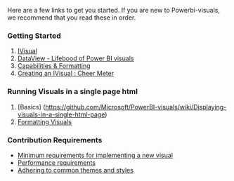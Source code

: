 Here are a few links to get you started. If you are new to Powerbi-visuals, we recommend that you read these in order.

### Getting Started
1. [IVisual](https://github.com/Microsoft/PowerBI-visuals/wiki/IVisual-Introduction)
2. [DataView - Lifebood of Power BI visuals](https://github.com/Microsoft/PowerBI-visuals/wiki/DataView-Introduction)
3. [Capabilities & Formatting](https://github.com/Microsoft/PowerBI-visuals/wiki/Capabilities-&-Formatting-Introduction)
4. [Creating an IVisual : Cheer Meter](https://github.com/Microsoft/PowerBI-visuals/wiki/Creating-an-IVisual-:-Cheer-Meter)

### Running Visuals in a single page html
1. [Basics] (https://github.com/Microsoft/PowerBI-visuals/wiki/Displaying-visuals-in-a-single-html-page)
2. [Formatting Visuals](https://github.com/Microsoft/PowerBI-visuals/wiki/Formatting-Column-Chart)

### Contribution Requirements
* [Minimum requirements for implementing a new visual](https://github.com/Microsoft/PowerBI-visuals/wiki/Minimum-requirements-for-implementing-a-new-visual)
* [Performance requirements](https://github.com/Microsoft/PowerBI-visuals/wiki/Performance-requirements)
* [Adhering to common themes and styles](https://github.com/Microsoft/PowerBI-visuals/wiki/Adhering-to-common-themes-and-styles)